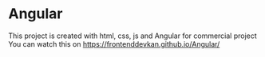 # Angular
This project is created with html, css, js and Angular for commercial project
You can watch this on https://frontenddevkan.github.io/Angular/ 
